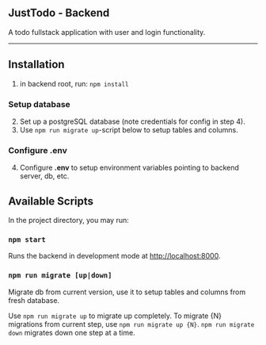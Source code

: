 ## JustTodo - Backend

A todo fullstack application with user and login functionality.

---

## Installation

1. in backend root, run: `npm install`

### Setup database

2. Set up a postgreSQL database (note credentials for config in step 4).
3. Use `npm run migrate up`-script below to setup tables and columns.

### Configure .env

4. Configure **.env** to setup environment variables pointing to backend server, db, etc.

## Available Scripts

In the project directory, you may run:

### `npm start`

Runs the backend in development mode at [http://localhost:8000](http://localhost:8000).

### `npm run migrate [up|down]`

Migrate db from current version, use it to setup tables and columns from fresh database.

Use `npm run migrate up` to migrate up completely. To migrate {N} migrations from current step, use `npm run migrate up {N}`. `npm run migrate down` migrates down one step at a time.
